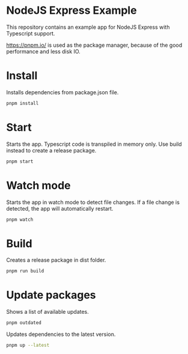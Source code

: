 # NodeJS Express Example

This repository contains an example app for NodeJS Express with Typescript support.

https://pnpm.io/ is used as the package manager, because of the good performance and less disk IO.

# Install

Installs dependencies from package.json file.

```sh
pnpm install
```

# Start

Starts the app. Typescript code is transpiled in memory only.
Use build instead to create a release package.

```sh
pnpm start
```

# Watch mode

Starts the app in watch mode to detect file changes.
If a file change is detected, the app will automatically restart.

```sh
pnpm watch
```

# Build

Creates a release package in dist folder.

```sh
pnpm run build
```

# Update packages

Shows a list of available updates.

```sh
pnpm outdated
```

Updates dependencies to the latest version.

```sh
pnpm up --latest
```
